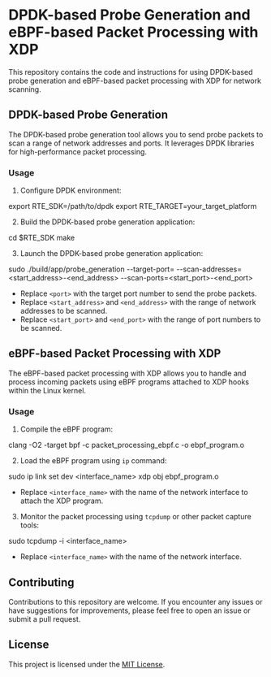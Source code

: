 # DPDK-based Probe Generation and eBPF-based Packet Processing with XDP

This repository contains the code and instructions for using DPDK-based probe generation and eBPF-based packet processing with XDP for network scanning.

## DPDK-based Probe Generation

The DPDK-based probe generation tool allows you to send probe packets to scan a range of network addresses and ports. It leverages DPDK libraries for high-performance packet processing.

### Usage

1. Configure DPDK environment:

export RTE_SDK=/path/to/dpdk
export RTE_TARGET=your_target_platform


2. Build the DPDK-based probe generation application:

cd $RTE_SDK
make


3. Launch the DPDK-based probe generation application:

sudo ./build/app/probe_generation --target-port=<port> --scan-addresses=<start_address>-<end_address> --scan-ports=<start_port>-<end_port>


- Replace `<port>` with the target port number to send the probe packets.
- Replace `<start_address>` and `<end_address>` with the range of network addresses to be scanned.
- Replace `<start_port>` and `<end_port>` with the range of port numbers to be scanned.

## eBPF-based Packet Processing with XDP

The eBPF-based packet processing with XDP allows you to handle and process incoming packets using eBPF programs attached to XDP hooks within the Linux kernel.

### Usage

1. Compile the eBPF program:

clang -O2 -target bpf -c packet_processing_ebpf.c -o ebpf_program.o


2. Load the eBPF program using `ip` command:

sudo ip link set dev <interface_name> xdp obj ebpf_program.o


- Replace `<interface_name>` with the name of the network interface to attach the XDP program.

3. Monitor the packet processing using `tcpdump` or other packet capture tools:

sudo tcpdump -i <interface_name>


- Replace `<interface_name>` with the name of the network interface.

## Contributing

Contributions to this repository are welcome. If you encounter any issues or have suggestions for improvements, please feel free to open an issue or submit a pull request.

## License

This project is licensed under the [MIT License](LICENSE).
